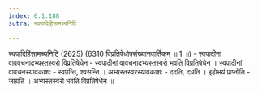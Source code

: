 ```yaml
---
index: 6.1.188
sutra: स्वपादिहिंसामच्यनिटि

---
```

स्वपादिहिंसामच्यनिटि (2625) (6310 विप्रतिषेधोपसंख्यानवार्तिकम् ॥ 1 ॥) - स्वपादीनां वाववचनादभ्यस्तस्वरो विप्रतिषेधेन - स्वपादीनां वावचनादभ्यस्तस्वरो भवति विप्रतिषेधेन । स्वपादीनां वावचनस्यावकाशः  -  स्वपन्ति, श्वसन्ति । अभ्यस्तस्वरस्यावकाशः  -  ददति, दधति । इहोभयं प्राप्नोति  -  जाग्रति । अभ्यस्तस्वरो भवति विप्रतिषेधेन ॥